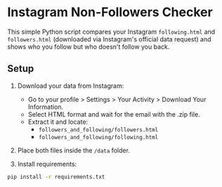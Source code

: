 # Instagram Non-Followers Checker

This simple Python script compares your Instagram `following.html` and `followers.html` (downloaded via Instagram's official data request) and shows who you follow but who doesn't follow you back.

## Setup

1. Download your data from Instagram:
   - Go to your profile > Settings > Your Activity > Download Your Information.
   - Select HTML format and wait for the email with the .zip file.
   - Extract it and locate:
     - `followers_and_following/followers.html`
     - `followers_and_following/following.html`

2. Place both files inside the `/data` folder.

3. Install requirements:
```bash
pip install -r requirements.txt
